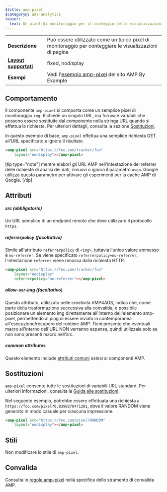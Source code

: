 ```yaml
---
$title: amp-pixel
$category@: ads-analytics
teaser:
  text: Un pixel di monitoraggio per il conteggio delle visualizzazioni di pagina.
---
```




<!--
       Copyright 2016 The AMP HTML Authors. All Rights Reserved.

       Licensed under the Apache License, Version 2.0 (the "License");
     you may not use this file except in compliance with the License.
     You may obtain a copy of the License at

     http://www.apache.org/licenses/LICENSE-2.0

     Unless required by applicable law or agreed to in writing, software
     distributed under the License is distributed on an "AS-IS" BASIS,
     WITHOUT WARRANTIES OR CONDITIONS OF ANY KIND, either express or implied.
     See the License for the specific language governing permissions and
     limitations under the License.
-->



<table>
  <tr>
    <td class="col-fourty"><strong>Descrizione</strong></td>
    <td>Può essere utilizzato come un tipico pixel di monitoraggio per conteggiare le visualizzazioni di pagina</td>
  </tr>
  <tr>
    <td class="col-fourty"><strong><a href="../../../documentation/guides-and-tutorials/develop/style_and_layout/control_layout.md">Layout supportati</a></strong></td>
    <td>fixed, nodisplay</td>
  </tr>
  <tr>
    <td class="col-fourty"><strong>Esempi</strong></td>
    <td>Vedi l'<a href="https://ampbyexample.com/components/amp-pixel/">esempio amp-pixel</a> del sito AMP By Example</td>
  </tr>
</table>

## Comportamento <a name="behavior"></a>

Il componente `amp-pixel` si comporta come un semplice pixel di monitoraggio `img`. Richiede un singolo URL, ma fornisce variabili che possono essere sostituite dal componente nella stringa URL quando si effettua la richiesta. Per ulteriori dettagli, consulta la sezione [Sostituzioni](#substitutions).

In questo esempio di base, `amp-pixel` effettua una semplice richiesta GET all'URL specificato e ignora il risultato.

```html
<amp-pixel src="https://foo.com/tracker/foo"
    layout="nodisplay"></amp-pixel>
```

[tip type="note"]
mentre elabori gli URL AMP nell'intestazione del referrer delle richieste di analisi dei dati, rimuovi o ignora il parametro `usqp`. Google utilizza questo parametro per attivare gli esperimenti per la cache AMP di Google.
[/tip]

## Attributi <a name="attributes"></a>

##### src (obbligatorio) <a name="src-required"></a>

Un URL semplice di un endpoint remoto che deve utilizzare il protocollo `https`.

##### referrerpolicy (facoltativo) <a name="referrerpolicy-optional"></a>

Simile all'attributo `referrerpolicy` di `<img>`, tuttavia l'unico valore ammesso è `no-referrer`. Se viene specificato `referrerpolicy=no-referrer`, l'intestazione `referrer` viene rimossa dalla richiesta HTTP.

```html
<amp-pixel src="https://foo.com/tracker/foo"
    layout="nodisplay"
    referrerpolicy="no-referrer"></amp-pixel>
```

##### allow-ssr-img (facoltativo) <a name="allow-ssr-img-optional"></a>

Questo attributo, utilizzato nelle creatività AMP4ADS, indica che, come parte della
trasformazione successiva alla convalida, è possibile posizionare un elemento img direttamente
all'interno dell'elemento amp-pixel, permettendo al ping di essere inviato in contemporanea all'esecuzione/recupero del runtime AMP.
Tieni presente che eventuali macro all'interno dell'URL NON verranno espanse,
quindi utilizzale solo se non sono presenti macro nell'src.

##### common attributes <a name="common-attributes"></a>

Questo elemento include [attributi comuni](../../../documentation/guides-and-tutorials/learn/common_attributes.md) estesi ai componenti AMP.

## Sostituzioni <a name="substitutions"></a>

`amp-pixel` consente tutte le sostituzioni di variabili URL standard.
Per ulteriori informazioni, consulta la [Guida alle sostituzioni](https://github.com/ampproject/amphtml/blob/main/extensions/spec/amp-var-substitutions.md).

Nel seguente esempio, potrebbe essere effettuata una richiesta a `https://foo.com/pixel?0.8390278471201`, dove il valore RANDOM viene generato in modo casuale per ciascuna impressione.

```html
<amp-pixel src="https://foo.com/pixel?RANDOM"
    layout="nodisplay"></amp-pixel>
```

## Stili <a name="styling"></a>

Non modificare lo stile di `amp-pixel`.

## Convalida <a name="validation"></a>

Consulta le [regole amp-pixel](https://github.com/ampproject/amphtml/blob/main/validator/validator-main.protoascii) nella specifica dello strumento di convalida AMP.
